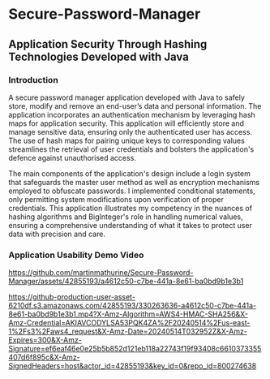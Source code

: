 # Secure-Password-Manager
<h2>Application Security Through Hashing Technologies Developed with Java</h2>

<h3>Introduction</h3>

A secure password manager application developed with Java to safely store, modify and remove an end-user’s data and personal information. The application incorporates an authentication mechanism by leveraging hash maps for application security. This application will efficiently store and manage sensitive data, ensuring only the authenticated user has access. The use of hash maps for pairing unique keys to corresponding values streamlines the retrieval of user credentials and bolsters the application's defence against unauthorised access.

The main components of the application's design include a login system that safeguards the master user method as well as encryption mechanisms employed to obfuscate passwords. I implemented conditional statements, only permitting system modifications upon verification of proper credentials. This application illustrates my competency in the nuances of hashing algorithms and BigInteger's role in handling numerical values, ensuring a comprehensive understanding of what it takes to protect user data with precision and care.

<h3>Application Usability Demo Video</h3> 

https://github.com/martinmathurine/Secure-Password-Manager/assets/42855193/a4612c50-c7be-441a-8e61-ba0bd9b1e3b1

https://github-production-user-asset-6210df.s3.amazonaws.com/42855193/330263636-a4612c50-c7be-441a-8e61-ba0bd9b1e3b1.mp4?X-Amz-Algorithm=AWS4-HMAC-SHA256&X-Amz-Credential=AKIAVCODYLSA53PQK4ZA%2F20240514%2Fus-east-1%2Fs3%2Faws4_request&X-Amz-Date=20240514T032952Z&X-Amz-Expires=300&X-Amz-Signature=ef6eaf46e0e25b5b852d121eb118a22743f19f93408c6610373355407d6f895c&X-Amz-SignedHeaders=host&actor_id=42855193&key_id=0&repo_id=800274638
